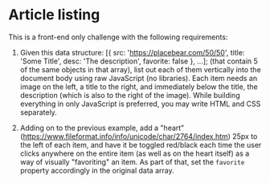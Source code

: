 # Article listing

This is a front-end only challenge with the following requirements:
1. Given this data structure: [{ src: 'https://placebear.com/50/50', title: 'Some Title', desc: 'The description', favorite: false }, ...]; (that contain 5 of the same objects in that array), list out each of them vertically into the document body using raw JavaScript (no libraries).  Each item needs an image on the left, a title to the right, and immediately below the title, the description (which is also to the right of the image).  While building everything in only JavaScript is preferred, you may write HTML and CSS separately.

 

2. Adding on to the previous example, add a "heart" (https://www.fileformat.info/info/unicode/char/2764/index.htm) 25px to the left of each item, and have it be toggled red/black each time the user clicks anywhere on the entire item (as well as on the heart itself) as a way of visually "favoriting" an item.  As part of that, set the `favorite` property accordingly in the original data array.